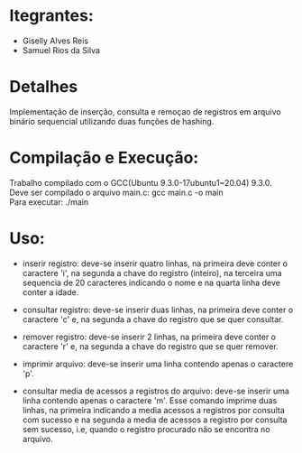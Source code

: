 # Itegrantes:
  - Giselly Alves Reis
  - Samuel Rios da Silva
  
# Detalhes
Implementação de inserção, consulta e remoçao de registros em arquivo binário sequencial utilizando duas funções de hashing.


# Compilação e Execução:
 Trabalho compilado com o GCC(Ubuntu 9.3.0-17ubuntu1~20.04) 9.3.0.
</br>
 Deve ser compilado o arquivo main.c: gcc main.c -o main
 </br>
 Para executar: ./main

# Uso:
 - inserir registro: deve-se inserir quatro linhas, na primeira deve conter o caractere 'i', na segunda a chave do registro (inteiro), na terceira uma sequencia de 20 caracteres indicando o nome e na quarta linha deve conter a idade.

 - consultar registro: deve-se inserir duas linhas, na primeira deve conter o caractere 'c' e, na segunda a chave do registro que se quer consultar.

 - remover registro: deve-se inserir 2 linhas, na primeira deve conter o caractere 'r' e, na segunda a chave do registro que se quer remover.

 - imprimir arquivo: deve-se inserir uma linha contendo apenas o caractere 'p'.

 - consultar media de acessos a registros do arquivo: deve-se inserir uma linha contendo apenas o caractere 'm'. Esse comando imprime duas linhas, na primeira indicando a media acessos a registros por consulta com sucesso e na segunda a media de acessos a registro por consulta sem sucesso, i.e, quando o registro procurado não se encontra no arquivo.
